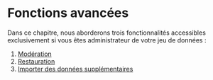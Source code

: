 # Fonctions avancées

Dans ce chapitre, nous aborderons trois fonctionnalités accessibles exclusivement si vous êtes administrateur de votre jeu de données :

1. [Modération](/FonctionsAvancees/Moderation/README.md)
2. [Restauration](/FonctionsAvancees/Restauration/README.md)
3. [Importer des données supplémentaires](/FonctionsAvancees/ImporterDonneesSupplementaires/README.md)




